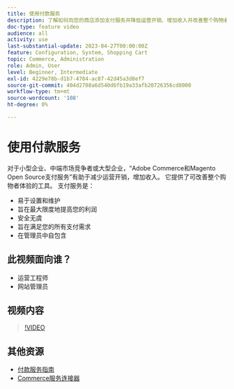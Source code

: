 ```yaml
---
title: 使用付款服务
description: 了解如何向您的商店添加支付服务并降低运营开销、增加收入并改善整个购物者体验。
doc-type: feature video
audience: all
activity: use
last-substantial-update: 2023-04-27T00:00:00Z
feature: Configuration, System, Shopping Cart
topic: Commerce, Administration
role: Admin, User
level: Beginner, Intermediate
exl-id: 4229e78b-d1b7-4784-ac87-42d45a3d8ef7
source-git-commit: 404d2708a6d540d6fb19a33afb20726356cd8000
workflow-type: tm+mt
source-wordcount: '108'
ht-degree: 0%

---
```


# 使用付款服务

对于小型企业、中端市场竞争者或大型企业，“Adobe Commerce和Magento Open Source支付服务”有助于减少运营开销，增加收入。 它提供了可改善整个购物者体验的工具。 支付服务是：

- 易于设置和维护
- 旨在最大限度地提高您的利润
- 安全无虞
- 旨在满足您的所有支付需求
- 在管理员中自包含

## 此视频面向谁？

- 运营工程师
- 网站管理员

## 视频内容

>[!VIDEO](https://video.tv.adobe.com/v/343990?quality=12&learn=on)

## 其他资源

- [付款服务指南](https://experienceleague.adobe.com/docs/commerce-merchant-services/payment-services/guide-overview.html?lang=zh-Hans)
- [Commerce服务连接器](https://experienceleague.adobe.com/docs/commerce-merchant-services/user-guides/integration-services/saas.html?lang=zh-Hans)
